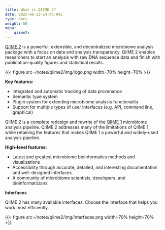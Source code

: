 ```yaml
---
title: What is QIIME 2?
date: 2025-06-13-14:45:04Z
type: docs 
weight: 50
menu: 
    qiime2:
---
```


[QIIME 2](https://qiime2.org) is a powerful, extensible, and decentralized microbiome analysis package with a focus on data and analysis transparency. QIIME 2 enables researchers to start an analysis with raw DNA sequence data and finish with publication-quality figures and statistical results.

{{< figure src=/notes/qiime2/img/logo.png width=70% height=70% >}}


__Key features:__

  * Integrated and automatic tracking of data provenance
  * Semantic type system
  * Plugin system for extending microbiome analysis functionality
  * Support for multiple types of user interfaces (e.g. API, command line, graphical)


QIIME 2 is a complete redesign and rewrite of the [QIIME 1](http://qiime.org/) microbiome analysis pipeline. QIIME 2  addresses many of the limitations of QIIME 1, while retaining the features that makes QIIME 1 a powerful and widely-used analysis pipeline.

__High-level features:__

* Latest and greatest microbiome bioinformatics methods and visualizations
* Accessibility through accurate, detailed, and interesting documentation and well-designed interfaces
* A community of microbiome scientists, developers, and bioinformaticians


__Interfaces__

QIIME 2 has many available interfaces. Choose the interface that helps you work most efficiently.

{{< figure src=/notes/qiime2/img/interfaces.png width=70% height=70% >}}
